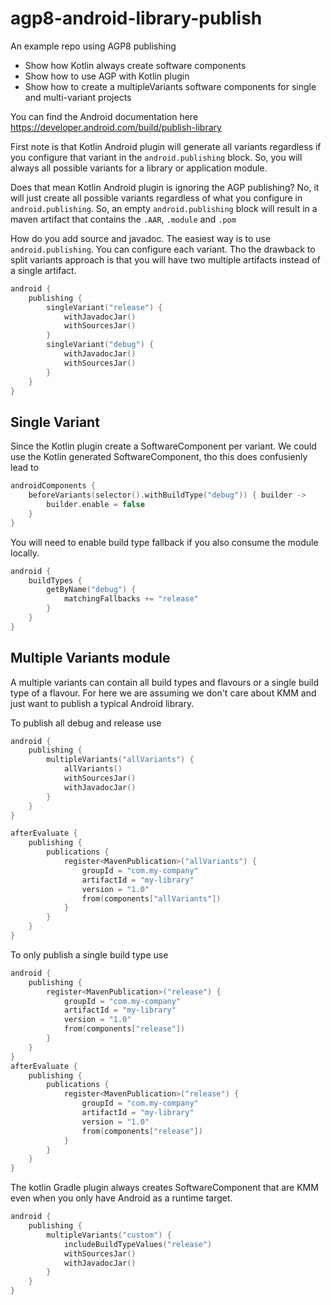 # agp8-android-library-publish

An example repo using AGP8 publishing

* Show how Kotlin always create software components
* Show how to use AGP with Kotlin plugin
* Show how to create a multipleVariants software components for single and multi-variant projects

You can find the Android documentation here https://developer.android.com/build/publish-library

First note is that Kotlin Android plugin will generate all variants regardless if you configure that
variant in the `android.publishing` block. So, you will always all possible variants for a library
or application module.

Does that mean Kotlin Android plugin is ignoring the AGP publishing? No, it will just create all
possible variants regardless of what you configure in `android.publishing`. So, an
empty `android.publishing` block will result in a maven artifact that contains the
`.AAR`, `.module` and `.pom`

How do you add source and javadoc. The easiest way is to use `android.publishing`. You can configure
each variant. Tho the drawback to split variants approach is that you will have two multiple 
artifacts instead of a single artifact.

```kotlin
android {
    publishing {
        singleVariant("release") {
            withJavadocJar()
            withSourcesJar()
        }
        singleVariant("debug") {
            withJavadocJar()
            withSourcesJar()
        }
    }
}
```

## Single Variant

Since the Kotlin plugin create a SoftwareComponent per variant. We could use the Kotlin generated
SoftwareComponent, tho this does confusienly lead to  


```kotlin
androidComponents {
    beforeVariants(selector().withBuildType("debug")) { builder ->
        builder.enable = false
    }
}
```

You will need to enable build type fallback if you also consume the module locally.
```kotlin
android {
    buildTypes {
        getByName("debug") {
            matchingFallbacks += "release"
        }
    }
}
```

## Multiple Variants module

A multiple variants can contain all build types and flavours or a single build type of a flavour.
For here we are assuming we don't care about KMM and just want to publish a typical Android library.

To publish all debug and release use

```kotlin
android {
    publishing {
        multipleVariants("allVariants") {
            allVariants()
            withSourcesJar()
            withJavadocJar()
        }
    }
}

afterEvaluate {
    publishing {
        publications {
            register<MavenPublication>("allVariants") {
                groupId = "com.my-company"
                artifactId = "my-library"
                version = "1.0"
                from(components["allVariants"])
            }
        }
    }
}
```

To only publish a single build type use

```kotlin
android {
    publishing {
        register<MavenPublication>("release") {
            groupId = "com.my-company"
            artifactId = "my-library"
            version = "1.0"
            from(components["release"])
        }
    }
}
afterEvaluate {
    publishing {
        publications {
            register<MavenPublication>("release") {
                groupId = "com.my-company"
                artifactId = "my-library"
                version = "1.0"
                from(components["release"])
            }
        }
    }
}
```

The kotlin Gradle plugin always creates SoftwareComponent that are KMM
even when you only have Android as a runtime target.

```kotlin
android {
    publishing {
        multipleVariants("custom") {
            includeBuildTypeValues("release")
            withSourcesJar()
            withJavadocJar()
        }
    }
}
```